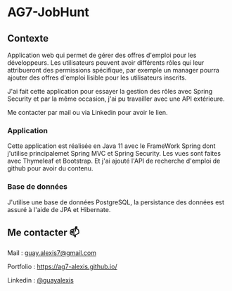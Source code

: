 <h1>AG7-JobHunt</h1>

<h2>Contexte</h2>

<p>
  Application web qui permet de gérer des offres d'emploi pour les développeurs. Les utilisateurs peuvent avoir différents 
  rôles qui leur attribueront des permissions spécifique, par exemple un manager pourra ajouter des offres d'emploi lisible 
  pour les utilisateurs inscrits.
</p>

<p>
  J'ai fait cette application pour essayer la gestion des rôles avec Spring Security et par la même occasion, 
  j'ai pu travailler avec une API extérieure.
</p>

<p>
  Me contacter par mail ou via Linkedin pour avoir le lien.
</p>

<h3>Application</h3>
<p>
  Cette application est réalisée en Java 11 avec le FrameWork Spring dont j'utilise principalemet Spring MVC et Spring Security. 
  Les vues sont faites avec Thymeleaf et Bootstrap. Et j'ai ajouté l'API de recherche d'emploi de github pour avoir du contenu.
</p>

<h3>Base de données</h3>
<p>
  J'utilise une base de données PostgreSQL, la persistance des données est assuré à l'aide de JPA et Hibernate.
</p>

<h2>Me contacter 📫 </h2>

<p>
  Mail : <a href="mailto:guay.alexis7@gmail.com">guay.alexis7@gmail.com</a>
</p>
<p>
  Portfolio : <a href="https://ag7-alexis.github.io/">https://ag7-alexis.github.io/</a>
</p>
<p>
  Linkedin : <a href="https://www.linkedin.com/in/guayalexis/">@guayalexis</a>
</p>
